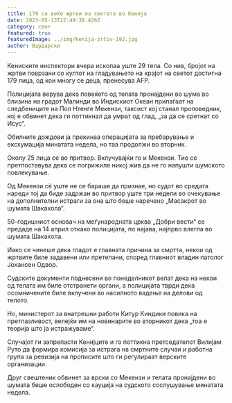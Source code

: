 ```yaml
---
title: 179 се веќе жртви на сектата во Кенија
date: 2023-05-13T22:49:38.426Z
category: свет
featured: true
featuredImage: ../img/kenija-zrtiv-192.jpg
author: Вардарски
---
```

Кениските инспектори вчера ископаа уште 29 тела. Со нив, бројот на жртви поврзани со култот на гладувањето на крајот на светот достигна 179 лица, од кои многу се деца, пренесува AFP.

Полицијата верува дека повеќето од телата пронајдени во шума во близина на градот Малинди во Индискиот Океан припаѓаат на следбениците на Пол Нтенге Мекензи, таксист кој станал проповедник, кој е обвинет дека ги поттикнал да умрат од глад, „за да се сретнат со Исус“.

Обилните дождови ја прекинаа операцијата за пребарување и ексхумација минатата недела, но таа продолжи во вторник.

Околу 25 лица се во притвор. Вклучувајќи го и Мекензи. Тие се претпоставува дека се погрижиле никој жив да не го напушти шумското повлекување.

Од Мекензи сè уште не се бараше да признае, но судот во средата нареди тој да биде задржан во притвор уште три недели во очекување на дополнителни истраги за она што беше наречено „Масакрот во шумата Шакахола“.

50-годишниот основач на меѓународната црква „Добри вести“ се предаде на 14 април откако полицијата, по најава, најпрво влегла во шумата Шакахола.

Иако се чинеше дека гладот ​​е главната причина за смртта, некои од жртвите биле задавени или претепани, според главниот владин патолог Јохансен Одвор.

Судските документи поднесени во понеделникот велат дека на некои од телата им биле отстранети органи, а полицијата тврди дека осомничените биле вклучени во насилното вадење на делови од телото.

Но, министерот за внатрешни работи Китур Киндики повика на претпазливост, велејќи им на новинарите во вторникот дека „тоа е теорија што ја истражуваме“.

Случајот ги запрепасти Кенијците и го поттикна претседателот Вилијам Руто да формира комисија за истрага на смртните случаи и работна група за ревизија на прописите што ги регулираат верските организации.

Друг свештеник обвинет за врски со Мекензи и телата пронајдени во шумата беше ослободен со кауција на судското сослушување минатата недела.